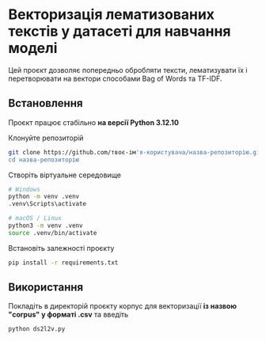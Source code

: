 # Векторизація лематизованих текстів у датасеті для навчання моделі

Цей проєкт дозволяє попередньо обробляти тексти, лематизувати їх і перетворювати на вектори способами Bag of Words та TF-IDF.

## Встановлення
Проєкт працює стабільно **на версії Python 3.12.10**

Клонуйте репозиторій

```bash
git clone https://github.com/твоє-ім'я-користувача/назва-репозиторію.git
cd назва-репозиторію
```
Створіть віртуальне середовище

```bash
# Windows
python -m venv .venv
.venv\Scripts\activate

# macOS / Linux
python3 -m venv .venv
source .venv/bin/activate
```

Встановіть залежності проєкту

```bash
pip install -r requirements.txt
```

## Використання

Покладіть в директорій проєкту корпус для векторизації **із назвою "corpus" у форматі .csv** та введіть

```bash
python ds2l2v.py
```